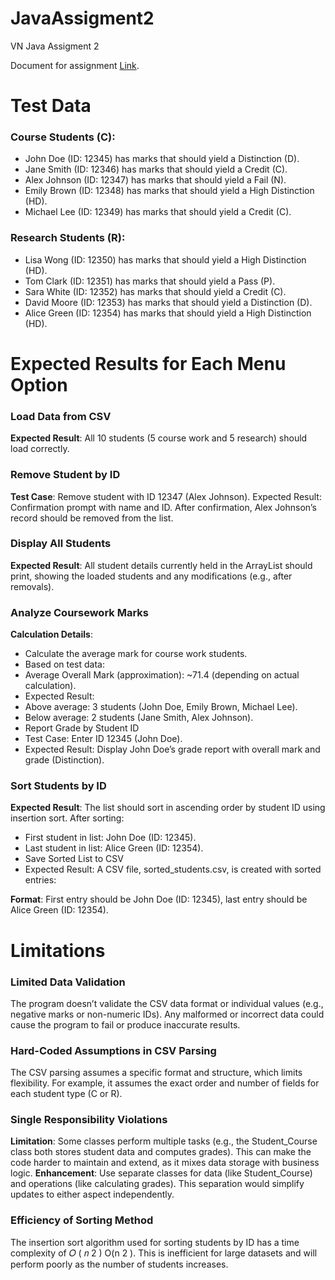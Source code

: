 # JavaAssigment2
VN Java Assigment 2

Document for assignment [Link](https://docs.google.com/document/d/1lWG-y15eEBhXUx0kjKqvvQm478fNzhrppVKCyQbBtXU/edit?usp=sharing).

# Test Data

### Course Students (C):
- John Doe (ID: 12345) has marks that should yield a Distinction (D).
- Jane Smith (ID: 12346) has marks that should yield a Credit (C).
- Alex Johnson (ID: 12347) has marks that should yield a Fail (N).
- Emily Brown (ID: 12348) has marks that should yield a High Distinction (HD).
- Michael Lee (ID: 12349) has marks that should yield a Credit (C).

### Research Students (R):
- Lisa Wong (ID: 12350) has marks that should yield a High Distinction (HD).
- Tom Clark (ID: 12351) has marks that should yield a Pass (P).
- Sara White (ID: 12352) has marks that should yield a Credit (C).
- David Moore (ID: 12353) has marks that should yield a Distinction (D).
- Alice Green (ID: 12354) has marks that should yield a High Distinction (HD).

# Expected Results for Each Menu Option
### Load Data from CSV
**Expected Result**: All 10 students (5 course work and 5 research) should load correctly.

### Remove Student by ID
**Test Case**: Remove student with ID 12347 (Alex Johnson). Expected Result: Confirmation prompt with name and ID. After confirmation, Alex Johnson’s record should be removed from the list.

### Display All Students
**Expected Result**: All student details currently held in the ArrayList should print, showing the loaded students and any modifications (e.g., after removals).

### Analyze Coursework Marks
**Calculation Details**:

- Calculate the average mark for course work students.
- Based on test data:
- Average Overall Mark (approximation): ~71.4 (depending on actual calculation).
- Expected Result:
- Above average: 3 students (John Doe, Emily Brown, Michael Lee).
- Below average: 2 students (Jane Smith, Alex Johnson).
- Report Grade by Student ID
- Test Case: Enter ID 12345 (John Doe).
- Expected Result: Display John Doe’s grade report with overall mark and grade (Distinction).

### Sort Students by ID
**Expected Result**: The list should sort in ascending order by student ID using insertion sort. After sorting:

- First student in list: John Doe (ID: 12345).
- Last student in list: Alice Green (ID: 12354).
- Save Sorted List to CSV
- Expected Result: A CSV file, sorted_students.csv, is created with sorted entries:

**Format**: First entry should be John Doe (ID: 12345), last entry should be Alice Green (ID: 12354).

# Limitations

### Limited Data Validation
The program doesn’t validate the CSV data format or individual values (e.g., negative marks or non-numeric IDs). Any malformed or incorrect data could cause the program to fail or produce inaccurate results.


### Hard-Coded Assumptions in CSV Parsing
The CSV parsing assumes a specific format and structure, which limits flexibility. For example, it assumes the exact order and number of fields for each student type (C or R).

### Single Responsibility Violations
**Limitation**: Some classes perform multiple tasks (e.g., the Student_Course class both stores student data and computes grades). This can make the code harder to maintain and extend, as it mixes data storage with business logic.
**Enhancement**: Use separate classes for data (like Student_Course) and operations (like calculating grades). This separation would simplify updates to either aspect independently.

### Efficiency of Sorting Method
The insertion sort algorithm used for sorting students by ID has a time complexity of
𝑂
(
𝑛
2
)
O(n
2
). This is inefficient for large datasets and will perform poorly as the number of students increases.